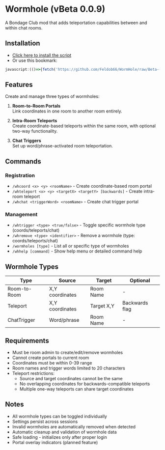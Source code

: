 # Wormhole (vBeta 0.0.9)
A Bondage Club mod that adds teleportation capabilities between and within chat rooms.

## Installation
- [Click here to install the script](https://github.com/Feldob66/WormHole/raw/Beta-(testing)/Wormhole.user.js?_=${Date.now()})
- Or use this bookmark:
```js
javascript:(()=>{fetch('https://github.com/Feldob66/WormHole/raw/Beta-(testing)/Wormhole.user.js?_=' + Date.now()).then(r=>r.text()).then(r=>eval(r));})()
```

## Features
Create and manage three types of wormholes:

1. **Room-to-Room Portals**  
   Link coordinates in one room to another room entirely.

2. **Intra-Room Teleports**  
   Create coordinate-based teleports within the same room, with optional two-way functionality.

3. **Chat Triggers**  
   Set up word/phrase-activated room teleportation.

## Commands
### Registration
- `/whcoord <x> <y> <roomName>` - Create coordinate-based room portal
- `/whteleport <x> <y> <targetX> <targetY> [backwards]` - Create intra-room teleport
- `/whchat <triggerWord> <roomName>` - Create chat trigger portal

### Management
- `/whtrigger <type> <true/false>` - Toggle specific wormhole type (coords/teleports/chat)
- `/whremove <type> <identifier>` - Remove a wormhole (type: coords/teleports/chat)
- `/wormholes [type]` - List all or specific type of wormholes
- `/whhelp [command]` - Show help menu or detailed command help

## Wormhole Types
| Type | Source | Target | Optional |
|------|---------|---------|-----------|
| Room-to-Room | X,Y coordinates | Room Name | - |
| Teleport | X,Y coordinates | Target X,Y | Backwards flag |
| ChatTrigger | Word/phrase | Room Name | - |

## Requirements
- Must be room admin to create/edit/remove wormholes
- Cannot create portals to current room
- Coordinates must be within 0-39 range
- Room names and trigger words limited to 20 characters
- Teleport restrictions:
  - Source and target coordinates cannot be the same
  - No overlapping coordinates for backwards-compatible teleports
  - Multiple one-way teleports can share target coordinates

## Notes
- All wormhole types can be toggled individually
- Settings persist across sessions
- Invalid wormholes are automatically removed when detected
- Automatic cleanup and validation of wormhole data
- Safe loading - initializes only after proper login
- Portal overlay indicators (planned feature)
